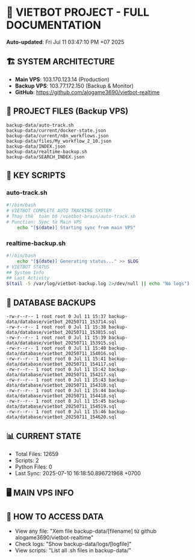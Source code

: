 # 🤖 VIETBOT PROJECT - FULL DOCUMENTATION
**Auto-updated**: Fri Jul 11 03:47:10 PM +07 2025

## 🏗️ SYSTEM ARCHITECTURE
- **Main VPS**: 103.170.123.14 (Production)
- **Backup VPS**: 103.77.172.150 (Backup & Monitor)
- **GitHub**: https://github.com/alogame3690/vietbot-realtime

## 📁 PROJECT FILES (Backup VPS)
```
backup-data/auto-track.sh
backup-data/current/docker-state.json
backup-data/current/n8n_workflows.json
backup-data/files/My_workflow_2_10.json
backup-data/INDEX.json
backup-data/realtime-backup.sh
backup-data/SEARCH_INDEX.json
```

## 🔧 KEY SCRIPTS
### auto-track.sh
```bash
#!/bin/bash
# VIETBOT COMPLETE AUTO TRACKING SYSTEM
# Thay thế toàn bộ /vietbot-brain/auto-track.sh
# Function: Sync từ Main VPS
    echo "[$(date)] Starting sync from main VPS"
```
### realtime-backup.sh
```bash
#!/bin/bash
    echo "[$(date)] Generating status..." >> $LOG
# VIETBOT STATUS
## System Info
## Last Activity
$(tail -5 /var/log/vietbot-backup.log 2>/dev/null || echo "No logs")
```

## 💾 DATABASE BACKUPS
```
-rw-r--r-- 1 root root 0 Jul 11 15:37 backup-data/database/vietbot_20250711_153714.sql
-rw-r--r-- 1 root root 0 Jul 11 15:38 backup-data/database/vietbot_20250711_153815.sql
-rw-r--r-- 1 root root 0 Jul 11 15:39 backup-data/database/vietbot_20250711_153915.sql
-rw-r--r-- 1 root root 0 Jul 11 15:40 backup-data/database/vietbot_20250711_154016.sql
-rw-r--r-- 1 root root 0 Jul 11 15:41 backup-data/database/vietbot_20250711_154117.sql
-rw-r--r-- 1 root root 0 Jul 11 15:42 backup-data/database/vietbot_20250711_154217.sql
-rw-r--r-- 1 root root 0 Jul 11 15:43 backup-data/database/vietbot_20250711_154318.sql
-rw-r--r-- 1 root root 0 Jul 11 15:44 backup-data/database/vietbot_20250711_154418.sql
-rw-r--r-- 1 root root 0 Jul 11 15:45 backup-data/database/vietbot_20250711_154519.sql
-rw-r--r-- 1 root root 0 Jul 11 15:46 backup-data/database/vietbot_20250711_154620.sql
```

## 📊 CURRENT STATE
- Total Files: 12659
- Scripts: 2
- Python Files: 0
- Last Sync: 2025-07-10 16:18:50.896721968 +0700

## 🖥️ MAIN VPS INFO


## 🚨 HOW TO ACCESS DATA
- View any file: "Xem file backup-data/[filename] từ github alogame3690/vietbot-realtime"
- Check logs: "Show backup-data/logs/[logfile]"
- View scripts: "List all .sh files in backup-data/"
